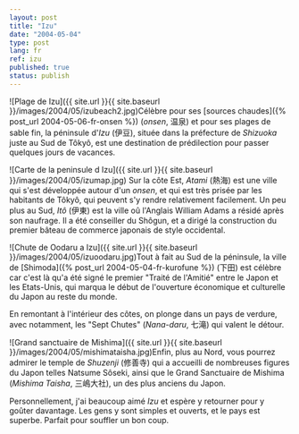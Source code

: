 ```yaml
---
layout: post
title: "Izu"
date: "2004-05-04"
type: post
lang: fr
ref: izu
published: true
status: publish
---
```




![Plage de Izu]({{ site.url }}{{ site.baseurl }}/images/2004/05/izubeach2.jpg)Célèbre pour ses [sources chaudes]({% post_url 2004-05-06-fr-onsen %}) (_onsen_, 温泉) et pour ses plages de sable fin, la péninsule d'_Izu_ (伊豆), située dans la préfecture de _Shizuoka_ juste au Sud de Tôkyô, est une destination de prédilection pour passer quelques jours de vacances.

![Carte de la peninsule d Izu]({{ site.url }}{{ site.baseurl }}/images/2004/05/izumap.jpg) Sur la côte Est, _Atami_ (熱海) est une ville qui s'est développée autour d'un _onsen_, et qui est très prisée par les habitants de Tôkyô, qui peuvent s'y rendre relativement facilement. Un peu plus au Sud, _Itô_ (伊東) est la ville oû l'Anglais William Adams a résidé après son naufrage. Il a été conseiller du Shôgun, et a dirigé la construction du premier bâteau de commerce japonais de style occidental.

![Chute de Oodaru a Izu]({{ site.url }}{{ site.baseurl }}/images/2004/05/izuoodaru.jpg)Tout à fait au Sud de la péninsule, la ville de [Shimoda]({% post_url 2004-05-04-fr-kurofune %}) (下田) est célèbre car c'est là qu'a été signé le premier "Traité de l'Amitié" entre le Japon et les Etats-Unis, qui marqua le début de l'ouverture économique et culturelle du Japon au reste du monde.

En remontant à l'intérieur des côtes, on plonge dans un pays de verdure, avec notamment, les "Sept Chutes" (_Nana-daru_, 七滝) qui valent le détour.

![Grand sanctuaire de Mishima]({{ site.url }}{{ site.baseurl }}/images/2004/05/mishimataisha.jpg)Enfin, plus au Nord, vous pourrez admirer le temple de _Shuzenji_ (修善寺) qui a accueilli de nombreuses figures du Japon telles Natsume Sôseki, ainsi que le Grand Sanctuaire de Mishima (_Mishima Taisha_, 三嶋大社), un des plus anciens du Japon.

Personnellement, j'ai beaucoup aimé _Izu_ et espère y retourner pour y goûter davantage. Les gens y sont simples et ouverts, et le pays est superbe. Parfait pour souffler un bon coup.


